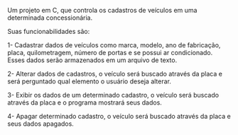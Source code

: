 Um projeto em C, que controla os cadastros de veículos em uma determinada concessionária.

Suas funcionabilidades são:

1- Cadastrar dados de veículos como marca, modelo, ano de fabricação, placa, quilometragem, número de portas e se possui ar condicionado. Esses dados serão armazenados em um arquivo de texto.

2- Alterar dados de cadastros, o veículo será buscado através da placa e será perguntado qual elemento o usuário deseja alterar.

3- Exibir os dados de um determinado cadastro, o veículo será buscado através da placa e o programa mostrará seus dados.

4- Apagar determinado cadastro, o veículo será buscado através da placa e seus dados apagados.
